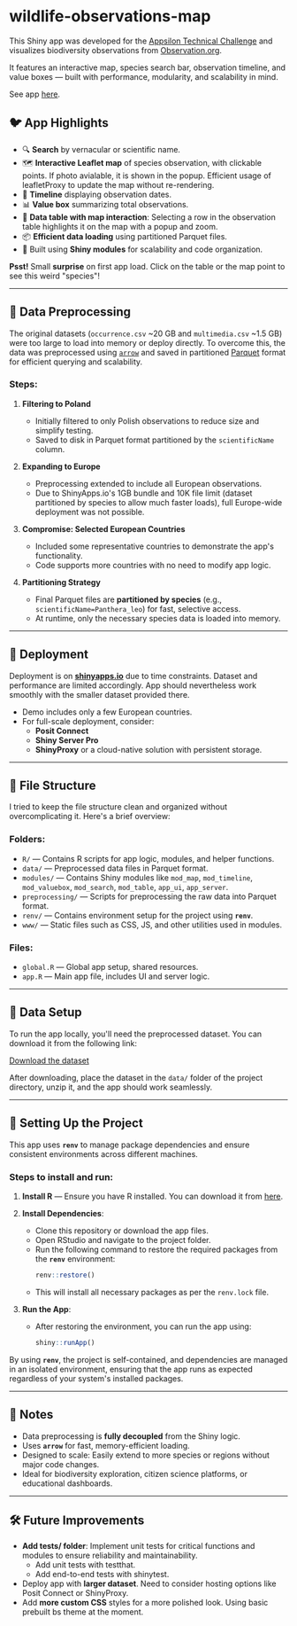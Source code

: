# wildlife-observations-map

This Shiny app was developed for the [Appsilon Technical Challenge](https://appsilon.com) and visualizes biodiversity observations from [Observation.org](https://observation.org).

It features an interactive map, species search bar, observation timeline, and value boxes — built with performance, modularity, and scalability in mind.

See app [here](https://julianguillo.shinyapps.io/biodiversity_dashboard/).


## 🐦 App Highlights

- 🔍 **Search** by vernacular or scientific name.
- 🗺️ **Interactive Leaflet map** of species observation, with clickable points. If photo avialable, it is shown in the popup. Efficient usage of leafletProxy to update the map without re-rendering.
- 📆 **Timeline** displaying observation dates.
- 📊 **Value box** summarizing total observations.
- 🧭 **Data table with map interaction**: Selecting a row in the observation table highlights it on the map with a popup and zoom.
- 📦 **Efficient data loading** using partitioned Parquet files.
- 🧱 Built using **Shiny modules** for scalability and code organization.


**Psst!** Small **surprise** on first app load. Click on the table or the map point to see this weird "species"!

---

## 🔄 Data Preprocessing

The original datasets (`occurrence.csv` ~20 GB and `multimedia.csv` ~1.5 GB) were too large to load into memory or deploy directly. To overcome this, the data was preprocessed using [`arrow`](https://arrow.apache.org/) and saved in partitioned [Parquet](https://parquet.apache.org/) format for efficient querying and scalability.

### Steps:

1. **Filtering to Poland**
   - Initially filtered to only Polish observations to reduce size and simplify testing.
   - Saved to disk in Parquet format partitioned by the `scientificName` column.

2. **Expanding to Europe**
   - Preprocessing extended to include all European observations.
   - Due to ShinyApps.io's 1GB bundle and 10K file limit (dataset partitioned by species to allow much faster loads), full Europe-wide deployment was not possible.

3. **Compromise: Selected European Countries**
   - Included some representative countries to demonstrate the app's functionality.
   - Code supports more countries with no need to modify app logic.

4. **Partitioning Strategy**
   - Final Parquet files are **partitioned by species** (e.g., `scientificName=Panthera_leo`) for fast, selective access.
   - At runtime, only the necessary species data is loaded into memory.

---

## 🚀 Deployment

Deployment is on [**shinyapps.io**](https://julianguillo.shinyapps.io/biodiversity_dashboard/) due to time constraints. Dataset and performance are limited accordingly. App should nevertheless work smoothly with the smaller dataset provided there.

- Demo includes only a few European countries.
- For full-scale deployment, consider:
  - **Posit Connect**
  - **Shiny Server Pro**
  - **ShinyProxy** or a cloud-native solution with persistent storage.

---

## 📁 File Structure

I tried to keep the file structure clean and organized without overcomplicating it. Here's a brief overview:

### Folders:
- `R/` — Contains R scripts for app logic, modules, and helper functions.
- `data/` — Preprocessed data files in Parquet format.
- `modules/` — Contains Shiny modules like `mod_map`, `mod_timeline`, `mod_valuebox`, `mod_search`, `mod_table`, `app_ui`, `app_server`.
- `preprocessing/` — Scripts for preprocessing the raw data into Parquet format.
- `renv/` — Contains environment setup for the project using **`renv`**.
- `www/` — Static files such as CSS, JS, and other utilities used in modules.

### Files:
- `global.R` — Global app setup, shared resources.
- `app.R` — Main app file, includes UI and server logic.

---

## 🔄 Data Setup

To run the app locally, you'll need the preprocessed dataset. You can download it from the following link:

[Download the dataset](https://drive.google.com/file/d/1tiAuXvj_-b3kHcYxcCvtDVdeTgyE8dZ9/view?usp=drive_link)

After downloading, place the dataset in the `data/` folder of the project directory, unzip it, and the app should work seamlessly.

---

## 🔧 Setting Up the Project

This app uses **`renv`** to manage package dependencies and ensure consistent environments across different machines.

### Steps to install and run:

1. **Install R** — Ensure you have R installed. You can download it from [here](https://cran.r-project.org/).

2. **Install Dependencies**:
   - Clone this repository or download the app files.
   - Open RStudio and navigate to the project folder.
   - Run the following command to restore the required packages from the **`renv`** environment:
     ```r
     renv::restore()
     ```
   - This will install all necessary packages as per the `renv.lock` file.

3. **Run the App**:
   - After restoring the environment, you can run the app using:
     ```r
     shiny::runApp()
     ```

By using **`renv`**, the project is self-contained, and dependencies are managed in an isolated environment, ensuring that the app runs as expected regardless of your system's installed packages.

---

## 📌 Notes

- Data preprocessing is **fully decoupled** from the Shiny logic.
- Uses **`arrow`** for fast, memory-efficient loading.
- Designed to scale: Easily extend to more species or regions without major code changes.
- Ideal for biodiversity exploration, citizen science platforms, or educational dashboards.

---

## 🛠️ Future Improvements
- **Add tests/ folder**: Implement unit tests for critical functions and modules to ensure reliability and maintainability.
  - Add unit tests with testthat.
  - Add end-to-end tests with shinytest.
- Deploy app with **larger dataset**. Need to consider hosting options like Posit Connect or ShinyProxy.
- Add **more custom CSS** styles for a more polished look. Using basic prebuilt bs theme at the moment.
